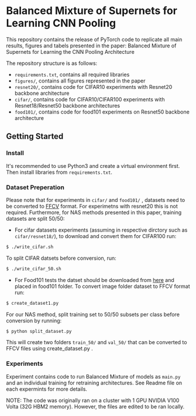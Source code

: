 # Balanced Mixture of Supernets for Learning CNN Pooling

This repository contains the release of PyTorch code to replicate all main results, figures and tabels presented in the paper: Balanced Mixture of Supernets for Learning the CNN Pooling Architecture

The repository structure is as follows:
  * `requirements.txt`, contains all required libraries
  * `figures/`, contains all figures represented in the paper 
  * `resnet20/`, contains code for CIFAR10 experiments with Resnet20 backbone architecture 
  * `cifar/`, contains code for CIFAR10/CIFAR100 experiments with Resnet18/Resnet50 backbone architectures
  * `food101/`, contains code for food101 experiments on Resnet50 backbone architecture 
  

## Getting Started
### Install
It's recommended to use Python3 and create a virtual environment first. Then install libraries from `requirements.txt`.

### Dataset Preperation
Please note that for experiments in  `cifar/` and `food101/` , datasets need to be converted to [FFCV](https://ffcv.io/) format. For experimetns with resnet20 this is not required. Furthermore, for NAS methods presented in this paper, training datasets are split 50/50:

   * For cifar datasets experiments (assuming in respective dirctory such as `cifar/resnet18/`), to download and convert them for CIFAR100 run:

   ```bash
   $ ./write_cifar.sh
   ```
To split CIFAR datsets before conversion, run:

   ```bash
   $ ./write_cifar_50.sh
   ```
   * For Food101 tests the datset should be downloaded from [here](https://data.vision.ee.ethz.ch/cvl/datasets_extra/food-101/) and placed in food101 folder. To convert image folder dataset to FFCV format run:

```bash
$ create_dataset1.py
```

For our NAS method, split training set to 50/50 subsets per class before conversion by running: 

```bash
$ python split_dataset.py
```

This will create two folders `train_50/` and `val_50/` that can be converted to FFCV files using create_dataset.py .


### Experiments
Experiment contains code to run Balanced Mixture of models as ```main.py``` and an individual training for retraining architectures. See Readme file on each expermints for more details.

NOTE: The code was originally ran on a cluster with 1 GPU NVIDIA V100 Volta (32G HBM2 memory). However, the files are edited to be ran locally.












